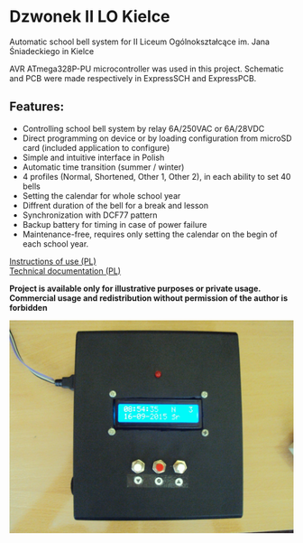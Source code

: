 # Dzwonek II LO Kielce

Automatic school bell system for II Liceum Ogólnokształcące im. Jana Śniadeckiego in Kielce

AVR ATmega328P-PU microcontroller was used in this project. Schematic and PCB were made respectively in ExpressSCH and ExpressPCB.

## Features:

- Controlling school bell system by relay 6A/250VAC or 6A/28VDC
- Direct programming on device or by loading configuration from microSD card (included application to configure)
- Simple and intuitive interface in Polish
- Automatic time transition (summer / winter)
- 4 profiles (Normal, Shortened, Other 1, Other 2), in each ability to set 40 bells
- Setting the calendar for whole school year
- Diffrent duration of the bell for a break and lesson
- Synchronization with DCF77 pattern
- Backup battery for timing in case of power failure
- Maintenance-free, requires only setting the calendar on the begin of each school year.

[Instructions of use (PL)](docs/instrukcja_uzytkowa.html)  
[Technical documentation (PL)](docs/dokumentacja_techniczna.html)

**Project is available only for illustrative purposes or private usage.**  
**Commercial usage and redistribution without permission of the author is forbidden**

![Photo](photos/photo_1.JPG)
